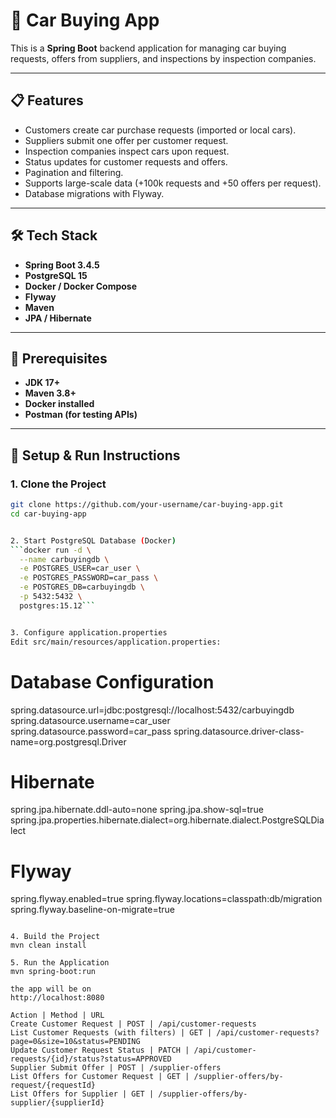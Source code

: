 # 🚗 Car Buying App

This is a **Spring Boot** backend application for managing car buying requests, offers from suppliers, and inspections by inspection companies.

---

## 📋 Features

- Customers create car purchase requests (imported or local cars).
- Suppliers submit one offer per customer request.
- Inspection companies inspect cars upon request.
- Status updates for customer requests and offers.
- Pagination and filtering.
- Supports large-scale data (+100k requests and +50 offers per request).
- Database migrations with Flyway.

---

## 🛠 Tech Stack

- **Spring Boot 3.4.5**
- **PostgreSQL 15**
- **Docker / Docker Compose**
- **Flyway**
- **Maven**
- **JPA / Hibernate**

---

## 🧩 Prerequisites

- **JDK 17+**
- **Maven 3.8+**
- **Docker installed**
- **Postman (for testing APIs)**

---

## 🚀 Setup & Run Instructions

### 1. Clone the Project

```bash
git clone https://github.com/your-username/car-buying-app.git
cd car-buying-app


2. Start PostgreSQL Database (Docker)
```docker run -d \
  --name carbuyingdb \
  -e POSTGRES_USER=car_user \
  -e POSTGRES_PASSWORD=car_pass \
  -e POSTGRES_DB=carbuyingdb \
  -p 5432:5432 \
  postgres:15.12```


3. Configure application.properties
Edit src/main/resources/application.properties:
```
# Database Configuration
spring.datasource.url=jdbc:postgresql://localhost:5432/carbuyingdb
spring.datasource.username=car_user
spring.datasource.password=car_pass
spring.datasource.driver-class-name=org.postgresql.Driver

# Hibernate
spring.jpa.hibernate.ddl-auto=none
spring.jpa.show-sql=true
spring.jpa.properties.hibernate.dialect=org.hibernate.dialect.PostgreSQLDialect

# Flyway
spring.flyway.enabled=true
spring.flyway.locations=classpath:db/migration
spring.flyway.baseline-on-migrate=true
```

4. Build the Project
mvn clean install

5. Run the Application
mvn spring-boot:run

the app will be on
http://localhost:8080

Action | Method | URL
Create Customer Request | POST | /api/customer-requests
List Customer Requests (with filters) | GET | /api/customer-requests?page=0&size=10&status=PENDING
Update Customer Request Status | PATCH | /api/customer-requests/{id}/status?status=APPROVED
Supplier Submit Offer | POST | /supplier-offers
List Offers for Customer Request | GET | /supplier-offers/by-request/{requestId}
List Offers for Supplier | GET | /supplier-offers/by-supplier/{supplierId}


